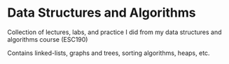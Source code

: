 # Data Structures and Algorithms

Collection of lectures, labs, and practice I did from my data structures and algorithms course (ESC190)

Contains linked-lists, graphs and trees, sorting algorithms, heaps, etc.

